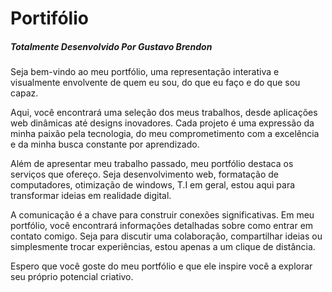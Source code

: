 <h1>Portifólio</h1>
<h5>Totalmente Desenvolvido Por Gustavo Brendon</h5>

<p>Seja bem-vindo ao meu portfólio, uma representação interativa e visualmente envolvente de quem eu sou, do que eu faço e do que sou capaz.

Aqui, você encontrará uma seleção dos meus trabalhos, desde aplicações web dinâmicas até designs inovadores. Cada projeto é uma expressão da minha paixão pela tecnologia, do meu comprometimento com a excelência e da minha busca constante por aprendizado.

Além de apresentar meu trabalho passado, meu portfólio destaca os serviços que ofereço. Seja desenvolvimento web, formatação de computadores, otimização de windows, T.I em geral, estou aqui para transformar ideias em realidade digital.

A comunicação é a chave para construir conexões significativas. Em meu portfólio, você encontrará informações detalhadas sobre como entrar em contato comigo. Seja para discutir uma colaboração, compartilhar ideias ou simplesmente trocar experiências, estou apenas a um clique de distância.

Espero que você goste do meu portfólio e que ele inspire você a explorar seu próprio potencial criativo.</p>

